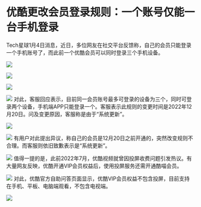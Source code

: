 # 优酷更改会员登录规则：一个账号仅能一台手机登录

Tech星球1月4日消息，近日，多位网友在社交平台反馈称，自己的会员只能登录一个手机账号了，而此前一个优酷会员可以同时登录三个手机设备。

![](https://inews.gtimg.com/news_bt/OEhGynt0rlG1OLQbPpgN_WHcMHeDx883IIXLr7yDzByXgAA/1000)

![](https://inews.gtimg.com/news_bt/OUnktZF6rFBcm3pWGHkt_5Cfjm8ghBbpCoyw31QKXCg4YAA/1000)

![](https://inews.gtimg.com/news_bt/OjYzcZTwjuVn42Z1z1qzjdXRhuqsnFRmeoX5Uq1p3ESesAA/1000)

![](https://inews.gtimg.com/news_bt/Otm73g4UR-eZSUd9nxohZ3GtQIG0CDOsBu5LINU0F9ksYAA/1000)
对此，客服回应表示，目前同一会员账号最多可登录的设备为三个，同时可登录两个设备，手机端APP只能登录一个。客服表示此规则的变更时间是2022年12月20日。问及变更原因，客服称是由于“系统更新”。

![](https://inews.gtimg.com/news_bt/O1fAtevOSQKJw3iuG8fqQzRBK26nqCpazwTx2TlDgBROYAA/1000)

![](https://inews.gtimg.com/news_bt/OOViAV5FneqmLyNSe1NAU_1xx4sy6kfIEdwtzNsyaG9s0AA/1000)
有用户对此提出异议，称自己的会员是12月20日之前开通的，突然改变规则不合理。而客服则依旧致歉表示是“系统更新”。

![](https://inews.gtimg.com/news_bt/ObfTg8OeXb9kXt3hO_lyGTEaKL-Yo0yfJaMnMDoiKplyAAA/1000)
值得一提的是，此前2022年7月，优酷视频就曾因投屏收费问题引发热议。有大量网友反映，优酷开通VIP会员权益后，使用投屏服务还需开通酷喵会员。

![](https://inews.gtimg.com/news_bt/OlygKoVKRlnS2POCzuz9hgXhAnapVjt1V4ev56lcHmYFMAA/1000)
对此，优酷官方自助问答页面显示，优酷VIP会员权益不包含投屏，目前支持在手机、平板、电脑端观看，不包含电视端。

![](https://inews.gtimg.com/news_bt/O_9chMLoYSixCa1ytRw6WqDpYXNonWr3_5qKHcKegT8NUAA/1000)

